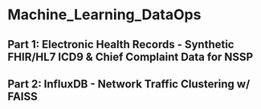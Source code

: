 # Machine_Learning_DataOps

## Part 1: Electronic Health Records - Synthetic FHIR/HL7 ICD9 & Chief Complaint Data for NSSP
## Part 2: InfluxDB - Network Traffic Clustering w/ FAISS
